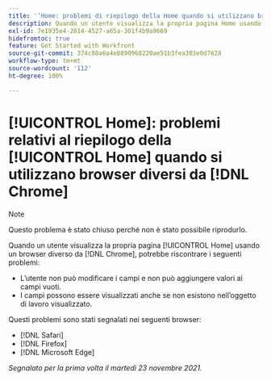 ```yaml
---
title: '’Home: problemi di riepilogo della Home quando si utilizzano browser diversi da Chrome'
description: Quando un utente visualizza la propria pagina Home usando un browser diverso da Chrome, potrebbe riscontrare diversi problemi.
exl-id: 7e1935e4-2814-4527-a65a-301f4b9a9669
hidefromtoc: true
feature: Get Started with Workfront
source-git-commit: 374c88a6a4e8890968220ae51b3fea303e0d7628
workflow-type: tm+mt
source-wordcount: '112'
ht-degree: 100%

---
```


# [!UICONTROL Home]: problemi relativi al riepilogo della [!UICONTROL Home] quando si utilizzano browser diversi da [!DNL Chrome]

>[!NOTE]
>
>Questo problema è stato chiuso perché non è stato possibile riprodurlo.


Quando un utente visualizza la propria pagina [!UICONTROL Home] usando un browser diverso da [!DNL Chrome], potrebbe riscontrare i seguenti problemi:

* L’utente non può modificare i campi e non può aggiungere valori ai campi vuoti.
* I campi possono essere visualizzati anche se non esistono nell’oggetto di lavoro visualizzato.

Questi problemi sono stati segnalati nei seguenti browser:

* [!DNL Safari]
* [!DNL Firefox]
* [!DNL Microsoft Edge]

_Segnalato per la prima volta il martedì 23 novembre 2021._
